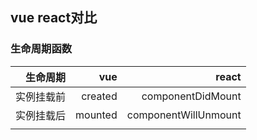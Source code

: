 ## vue react对比
### 生命周期函数
|生命周期|vue|react|
|--:|--:|--:|
|实例挂载前|created|componentDidMount|
|实例挂载后|mounted|componentWillUnmount|
|||